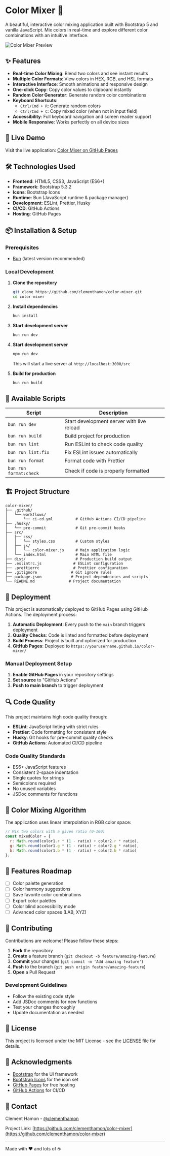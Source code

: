 # Color Mixer 🎨

A beautiful, interactive color mixing application built with Bootstrap 5 and vanilla JavaScript. Mix colors in real-time and explore different color combinations with an intuitive interface.

![Color Mixer Preview](https://via.placeholder.com/800x400/667eea/ffffff?text=Color+Mixer+Preview)

## ✨ Features

- **Real-time Color Mixing**: Blend two colors and see instant results
- **Multiple Color Formats**: View colors in HEX, RGB, and HSL formats
- **Interactive Interface**: Smooth animations and responsive design
- **One-click Copy**: Copy color values to clipboard instantly
- **Random Color Generator**: Generate random color combinations
- **Keyboard Shortcuts**: 
  - `Ctrl/Cmd + R`: Generate random colors
  - `Ctrl/Cmd + C`: Copy mixed color (when not in input field)
- **Accessibility**: Full keyboard navigation and screen reader support
- **Mobile Responsive**: Works perfectly on all device sizes

## 🚀 Live Demo

Visit the live application: [Color Mixer on GitHub Pages](https://clementhamon.github.io/color-mixer/)

## 🛠️ Technologies Used

- **Frontend**: HTML5, CSS3, JavaScript (ES6+)
- **Framework**: Bootstrap 5.3.2
- **Icons**: Bootstrap Icons
- **Runtime**: Bun (JavaScript runtime & package manager)
- **Development**: ESLint, Prettier, Husky
- **CI/CD**: GitHub Actions
- **Hosting**: GitHub Pages

## 📦 Installation & Setup

### Prerequisites

- [Bun](https://bun.sh) (latest version recommended)

### Local Development

1. **Clone the repository**
   ```bash
   git clone https://github.com/clementhamon/color-mixer.git
   cd color-mixer
   ```

2. **Install dependencies**
   ```bash
   bun install
   ```

3. **Start development server**
   ```bash
   bun run dev
   ```

3. **Start development server**
   ```bash
   npm run dev
   ```
   This will start a live server at `http://localhost:3000/src`

4. **Build for production**
   ```bash
   bun run build
   ```

## 🔧 Available Scripts

| Script | Description |
|--------|-------------|
| `bun run dev` | Start development server with live reload |
| `bun run build` | Build project for production |
| `bun run lint` | Run ESLint to check code quality |
| `bun run lint:fix` | Fix ESLint issues automatically |
| `bun run format` | Format code with Prettier |
| `bun run format:check` | Check if code is properly formatted |

## 🏗️ Project Structure

```
color-mixer/
├── .github/
│   └── workflows/
│       └── ci-cd.yml          # GitHub Actions CI/CD pipeline
├── .husky/
│   └── pre-commit             # Git pre-commit hooks
├── src/
│   ├── css/
│   │   └── styles.css         # Custom styles
│   ├── js/
│   │   └── color-mixer.js     # Main application logic
│   └── index.html             # Main HTML file
├── dist/                      # Production build output
├── .eslintrc.js              # ESLint configuration
├── .prettierrc               # Prettier configuration
├── .gitignore               # Git ignore rules
├── package.json             # Project dependencies and scripts
└── README.md               # Project documentation
```

## 🚀 Deployment

This project is automatically deployed to GitHub Pages using GitHub Actions. The deployment process:

1. **Automatic Deployment**: Every push to the `main` branch triggers deployment
2. **Quality Checks**: Code is linted and formatted before deployment
3. **Build Process**: Project is built and optimized for production
4. **GitHub Pages**: Deployed to `https://yourusername.github.io/color-mixer/`

### Manual Deployment Setup

1. **Enable GitHub Pages** in your repository settings
2. **Set source** to "GitHub Actions"
3. **Push to main branch** to trigger deployment

## 🔍 Code Quality

This project maintains high code quality through:

- **ESLint**: JavaScript linting with strict rules
- **Prettier**: Code formatting for consistent style
- **Husky**: Git hooks for pre-commit quality checks
- **GitHub Actions**: Automated CI/CD pipeline

### Code Quality Standards

- ES6+ JavaScript features
- Consistent 2-space indentation
- Single quotes for strings
- Semicolons required
- No unused variables
- JSDoc comments for functions

## 🎨 Color Mixing Algorithm

The application uses linear interpolation in RGB color space:

```javascript
// Mix two colors with a given ratio (0-100)
const mixedColor = {
  r: Math.round(color1.r * (1 - ratio) + color2.r * ratio),
  g: Math.round(color1.g * (1 - ratio) + color2.g * ratio),
  b: Math.round(color1.b * (1 - ratio) + color2.b * ratio)
};
```

## 🌟 Features Roadmap

- [ ] Color palette generation
- [ ] Color harmony suggestions
- [ ] Save favorite color combinations
- [ ] Export color palettes
- [ ] Color blind accessibility mode
- [ ] Advanced color spaces (LAB, XYZ)

## 🤝 Contributing

Contributions are welcome! Please follow these steps:

1. **Fork** the repository
2. **Create** a feature branch (`git checkout -b feature/amazing-feature`)
3. **Commit** your changes (`git commit -m 'Add amazing feature'`)
4. **Push** to the branch (`git push origin feature/amazing-feature`)
5. **Open** a Pull Request

### Development Guidelines

- Follow the existing code style
- Add JSDoc comments for new functions
- Test your changes thoroughly
- Update documentation as needed

## 📝 License

This project is licensed under the MIT License - see the [LICENSE](LICENSE) file for details.

## 🙏 Acknowledgments

- [Bootstrap](https://getbootstrap.com/) for the UI framework
- [Bootstrap Icons](https://icons.getbootstrap.com/) for the icon set
- [GitHub Pages](https://pages.github.com/) for free hosting
- [GitHub Actions](https://github.com/features/actions) for CI/CD

## 📧 Contact

Clement Hamon - [@clementhamon](https://github.com/clementhamon)

Project Link: [https://github.com/clementhamon/color-mixer](https://github.com/clementhamon/color-mixer)

---

Made with ❤️ and lots of ☕
